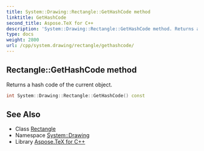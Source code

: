 ```yaml
---
title: System::Drawing::Rectangle::GetHashCode method
linktitle: GetHashCode
second_title: Aspose.TeX for C++
description: 'System::Drawing::Rectangle::GetHashCode method. Returns a hash code of the current object in C++.'
type: docs
weight: 2800
url: /cpp/system.drawing/rectangle/gethashcode/
---
```

## Rectangle::GetHashCode method


Returns a hash code of the current object.

```cpp
int System::Drawing::Rectangle::GetHashCode() const
```

## See Also

* Class [Rectangle](../)
* Namespace [System::Drawing](../../)
* Library [Aspose.TeX for C++](../../../)
